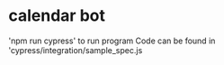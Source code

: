 # calendar bot
'npm run cypress' to run program
Code can be found in 'cypress/integration/sample_spec.js
